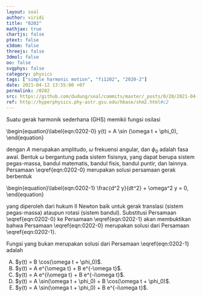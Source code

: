 ```yaml
---
layout: soal
author: viridi
title: "0202"
mathjax: true
chartjs: false
ptext: false
x3dom: false
threejs: false
3dmol: false
oo: false
svgphys: false
category: physics
tags: ["simple harmonic motion", "fi1202", "2020-2"]
date: 2021-04-12 13:55:00 +07
permalink: /0202
src: https://github.com/dudung/soal/commits/master/_posts/0/20/2021-04-12-simple-harmonic-motion-2.md
ref: http://hyperphysics.phy-astr.gsu.edu/hbase/shm2.html#c2
---
```

Suatu gerak harmonik sederhana (GHS) memikii fungsi osilasi

\begin{equation}\label{eqn:0202-0}
y(t) = A \sin (\omega t + \phi_0),
\end{equation}

dengan $A$ merupakan amplitudo, $\omega$ frekuensi angular, dan $\phi_0$ adalah fasa awal. Bentuk $\omega$ bergantung pada sistem fisisnya, yang dapat berupa sistem pegas-massa, bandul matematis, bandul fisis, bandul puntir, dan lainnya. Persamaan \eqref{eqn:0202-0} merupakan solusi persamaan gerak berbentuk

\begin{equation}\label{eqn:0202-1}
\frac{d^2 y}{dt^2} + \omega^2 y = 0,
\end{equation}

yang diperoleh dari hukum II Newton baik untuk gerak translasi (sistem pegas-massa) ataupun rotasi (sistem bandul). Substitusi Persamaan \eqref{eqn:0202-0} ke Persamaan \eqref{eqn:0202-1} akan membuktikan bahwa Persamaan \eqref{eqn:0202-0} merupakan solusi dari Persamaan \eqref{eqn:0202-1}.

Fungsi yang bukan merupakan solusi dari Persamaan \eqref{eqn:0202-1} adalah

<ol type="A">
<li>$y(t) = B \cos(\omega t + \phi_0)$.
<li>$y(t) = A e^{\omega t} + B e^{-\omega t}$.
<li>$y(t) = A e^{i\omega t} + B e^{-i\omega t}$.
<li>$y(t) = A \sin(\omega t + \phi_0) + B \cos(\omega t + \phi_0)$.
<li>$y(t) = A \sin(\omega t + \phi_0) + B e^{-i\omega t}$.
